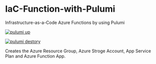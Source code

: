 # IaC-Function-with-Pulumi

Infrastructure-as-a-Code Azure Functions by using Pulumi

[![pulumi up](https://github.com/mehmettahameral/IaC-Function-with-Pulumi/actions/workflows/pulumi-up.yml/badge.svg)](https://github.com/mehmettahameral/IaC-Function-with-Pulumi/actions/workflows/pulumi-up.yml)

[![pulumi destory](https://github.com/mehmettahameral/IaC-Function-with-Pulumi/actions/workflows/pulumi-destroy.yml/badge.svg)](https://github.com/mehmettahameral/IaC-Function-with-Pulumi/actions/workflows/pulumi-destroy.yml)

Creates the Azure Resource Group, Azure Stroge Account, App Service Plan and Azure Function App.
